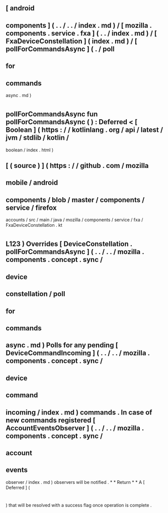 [
android
-
components
]
(
.
.
/
.
.
/
index
.
md
)
/
[
mozilla
.
components
.
service
.
fxa
]
(
.
.
/
index
.
md
)
/
[
FxaDeviceConstellation
]
(
index
.
md
)
/
[
pollForCommandsAsync
]
(
.
/
poll
-
for
-
commands
-
async
.
md
)
#
pollForCommandsAsync
fun
pollForCommandsAsync
(
)
:
Deferred
<
[
Boolean
]
(
https
:
/
/
kotlinlang
.
org
/
api
/
latest
/
jvm
/
stdlib
/
kotlin
/
-
boolean
/
index
.
html
)
>
[
(
source
)
]
(
https
:
/
/
github
.
com
/
mozilla
-
mobile
/
android
-
components
/
blob
/
master
/
components
/
service
/
firefox
-
accounts
/
src
/
main
/
java
/
mozilla
/
components
/
service
/
fxa
/
FxaDeviceConstellation
.
kt
#
L123
)
Overrides
[
DeviceConstellation
.
pollForCommandsAsync
]
(
.
.
/
.
.
/
mozilla
.
components
.
concept
.
sync
/
-
device
-
constellation
/
poll
-
for
-
commands
-
async
.
md
)
Polls
for
any
pending
[
DeviceCommandIncoming
]
(
.
.
/
.
.
/
mozilla
.
components
.
concept
.
sync
/
-
device
-
command
-
incoming
/
index
.
md
)
commands
.
In
case
of
new
commands
registered
[
AccountEventsObserver
]
(
.
.
/
.
.
/
mozilla
.
components
.
concept
.
sync
/
-
account
-
events
-
observer
/
index
.
md
)
observers
will
be
notified
.
*
*
Return
*
*
A
[
Deferred
]
(
#
)
that
will
be
resolved
with
a
success
flag
once
operation
is
complete
.
